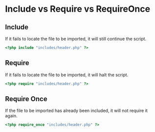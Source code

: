 # Include vs Require vs RequireOnce

## Include
If it fails to locate the file to be imported, it will still continue the script.
```php
<?php include "includes/header.php" ?>
```

## Require
If it fails to locate the file to be imported, it will halt the script.
```php
<?php require "includes/header.php" ?>
```

## Require Once
If the file to be imported has already been included, it will not require it again.
```php
<?php require_once "includes/header.php" ?>
```